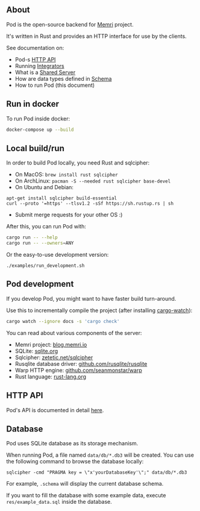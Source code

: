 ## About

Pod is the open-source backend for [Memri](https://memri.io/) project.

It's written in Rust and provides an HTTP interface for use by the clients.

See documentation on:

* Pod-s [HTTP API](./docs/HTTP_API.md)
* Running [Integrators](./docs/Integrators.md)
* What is a [Shared Server](./docs/SharedServer.md)
* How are data types defined in [Schema](./docs/Schema.md)
* How to run Pod (this document)

## Run in docker
To run Pod inside docker:
```sh
docker-compose up --build
```


## Local build/run

In order to build Pod locally, you need Rust and sqlcipher:

* On MacOS: `brew install rust sqlcipher`
* On ArchLinux: `pacman -S --needed rust sqlcipher base-devel`
* On Ubuntu and Debian:
```
apt-get install sqlcipher build-essential
curl --proto '=https' --tlsv1.2 -sSf https://sh.rustup.rs | sh
```
* Submit merge requests for your other OS :)

After this, you can run Pod with:
```sh
cargo run -- --help
cargo run -- --owners=ANY
```

Or the easy-to-use development version:
```
./examples/run_development.sh
```


## Pod development
If you develop Pod, you might want to have faster build turn-around.

Use this to incrementally compile the project (after installing [cargo-watch](https://github.com/passcod/cargo-watch)):
```sh
cargo watch --ignore docs -s 'cargo check'
```

You can read about various components of the server:

* Memri project: [blog.memri.io](https://blog.memri.io/)
* SQLite: [sqlite.org](https://sqlite.org)
* Sqlcipher: [zetetic.net/sqlcipher](https://www.zetetic.net/sqlcipher/open-source/)
* Rusqlite database driver: [github.com/rusqlite/rusqlite](https://github.com/rusqlite/rusqlite)
* Warp HTTP engine: [github.com/seanmonstar/warp](https://github.com/seanmonstar/warp)
* Rust language: [rust-lang.org](https://www.rust-lang.org/)


## HTTP API
Pod's API is documented in detail [here](./docs/HTTP_API.md).


## Database
Pod uses SQLite database as its storage mechanism.

When running Pod, a file named `data/db/*.db3` will be created.
You can use the following command to browse the database locally:
```
sqlcipher -cmd "PRAGMA key = \"x'yourDatabaseKey'\";" data/db/*.db3
```
For example, `.schema` will display the current database schema.

If you want to fill the database with some example data, execute
`res/example_data.sql` inside the database.
